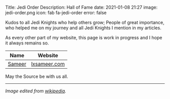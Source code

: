 Title: Jedi Order
Description: Hall of Fame
date: 2021-01-08 21:27
image: jedi-order.png
icon: fab fa-jedi-order
error: false


Kudos to all Jedi Knights who help others grow; People of great importance, who helped me on my journey and all Jedi Knights I mention in my articles.

As every other part of my website, this page is work in progress and I hope it always remains so.

| Name                       | Website                              |
|----------------------------|--------------------------------------|
| [Sameer](/tag/sameer.html) | [lxsameer.com](https://lxsameer.com) |

May the Source be with us all.


---
*Image edited from [wikipedia](https://en.wikipedia.org/wiki/File:Embl%C3%A8me_de_l%27Ordre_Jedi.svg).*
